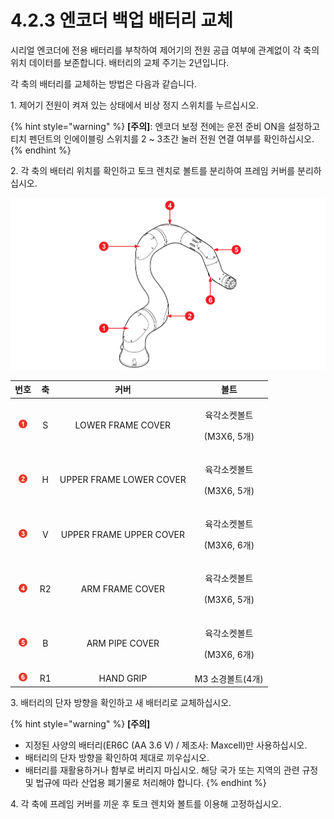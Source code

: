 # 4.2.3 엔코더 백업 배터리 교체

시리얼 엔코더에 전용 배터리를 부착하여 제어기의 전원 공급 여부에 관계없이 각 축의 위치 데이터를 보존합니다. 배터리의 교체 주기는 2년입니다.

각 축의 배터리를 교체하는 방법은 다음과 같습니다.

1\. 제어기 전원이 켜져 있는 상태에서 비상 정지 스위치를 누르십시오.

{% hint style="warning" %}
**\[주의]**: 엔코더 보정 전에는 운전 준비 ON을 설정하고 티치 펜던트의 인에이블링 스위치를 2 \~ 3초간 눌러 전원 연결 여부를 확인하십시오.
{% endhint %}

2\. 각 축의 배터리 위치를 확인하고 토크 렌치로 볼트를 분리하여 프레임 커버를 분리하십시오.

![](../../.gitbook/assets/image106.png)

|               **번호**               | **축** |          **커버**         |             **볼트**             |
| :--------------------------------: | :---: | :---------------------: | :----------------------------: |
|  ![](../../.gitbook/assets/1.png)  |   S   |    LOWER FRAME COVER    | <p>육각소켓볼트</p><p>(M3X6, 5개)</p> |
|  ![](../../.gitbook/assets/2.png)  |   H   | UPPER FRAME LOWER COVER | <p>육각소켓볼트</p><p>(M3X6, 5개)</p> |
|  ![](../../.gitbook/assets/3.png)  |   V   | UPPER FRAME UPPER COVER | <p>육각소켓볼트</p><p>(M3X6, 6개)</p> |
|  ![](../../.gitbook/assets/4.png)  |   R2  |     ARM FRAME COVER     | <p>육각소켓볼트</p><p>(M3X6, 5개)</p> |
|  ![](../../.gitbook/assets/5.png)  |   B   |      ARM PIPE COVER     | <p>육각소켓볼트</p><p>(M3X6, 6개)</p> |
|  ![](../../.gitbook/assets/6.png)  |   R1  |        HAND GRIP        |           M3 소경볼트(4개)          |

3\. 배터리의 단자 방향을 확인하고 새 배터리로 교체하십시오.

{% hint style="warning" %}
**\[주의]**

* 지정된 사양의 배터리(ER6C (AA 3.6 V) / 제조사: Maxcell)만 사용하십시오.
* 배터리의 단자 방향을 확인하여 제대로 끼우십시오.
* 배터리를 재활용하거나 함부로 버리지 마십시오. 해당 국가 또는 지역의 관련 규정 및 법규에 따라 산업용 폐기물로 처리해야 합니다.
{% endhint %}

4\. 각 축에 프레임 커버를 끼운 후 토크 렌치와 볼트를 이용해 고정하십시오.
